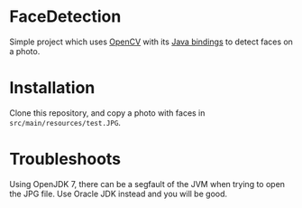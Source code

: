 # FaceDetection
Simple project which uses [OpenCV](http://opencv.org/) with its [Java bindings](http://docs.opencv.org/doc/tutorials/introduction/desktop_java/java_dev_intro.html) to detect faces on a photo.

# Installation
Clone this repository, and copy a photo with faces in `src/main/resources/test.JPG`.

# Troubleshoots
Using OpenJDK 7, there can be a segfault of the JVM when trying to open the JPG file. Use Oracle JDK instead and you will be good.